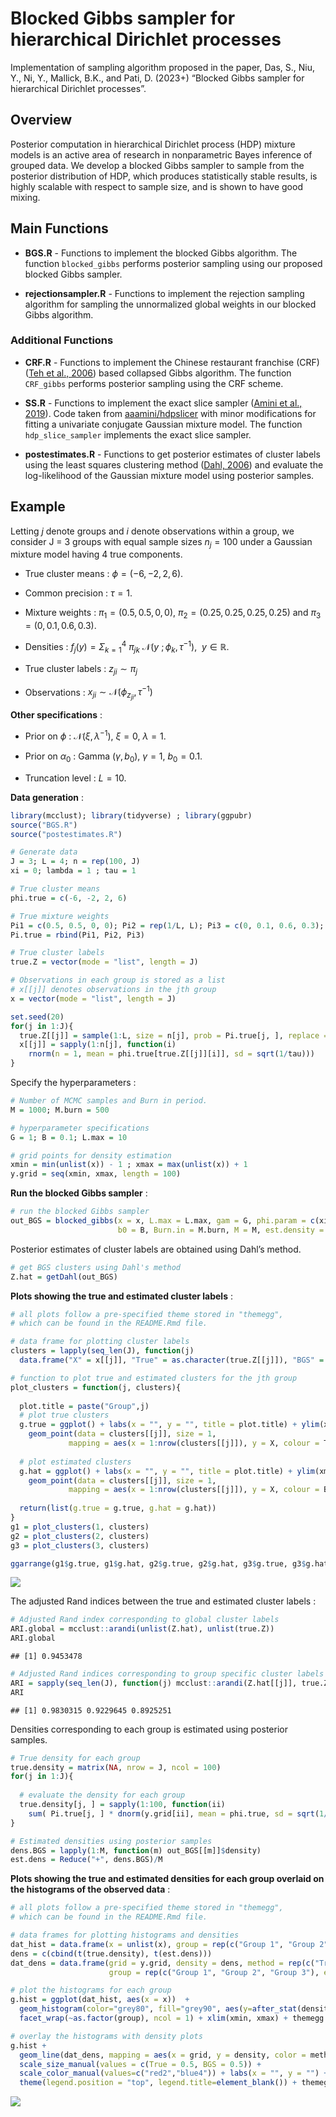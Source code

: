 Blocked Gibbs sampler for hierarchical Dirichlet processes
================

Implementation of sampling algorithm proposed in the paper, Das, S.,
Niu, Y., Ni, Y., Mallick, B.K., and Pati, D. (2023+) “Blocked Gibbs
sampler for hierarchical Dirichlet processes”.

## Overview

Posterior computation in hierarchical Dirichlet process (HDP) mixture
models is an active area of research in nonparametric Bayes inference of
grouped data. We develop a blocked Gibbs sampler to sample from the
posterior distribution of HDP, which produces statistically stable
results, is highly scalable with respect to sample size, and is shown to
have good mixing.

## Main Functions

- **BGS.R** - Functions to implement the blocked Gibbs algorithm. The
  function `blocked_gibbs` performs posterior sampling using our
  proposed blocked Gibbs sampler.

- **rejectionsampler.R** - Functions to implement the rejection sampling
  algorithm for sampling the unnormalized global weights in our blocked
  Gibbs algorithm.

### Additional Functions

- **CRF.R** - Functions to implement the Chinese restaurant franchise
  (CRF) ([Teh et al.,
  2006](https://people.eecs.berkeley.edu/~jordan/papers/hdp.pdf)) based
  collapsed Gibbs algorithm. The function `CRF_gibbs` performs posterior
  sampling using the CRF scheme.

- **SS.R** - Functions to implement the exact slice sampler ([Amini et
  al., 2019](https://arxiv.org/abs/1903.08829)). Code taken from
  [aaamini/hdpslicer](https://github.com/aaamini/hdpslicer/blob/master/hdp_inference.R)
  with minor modifications for fitting a univariate conjugate Gaussian
  mixture model. The function `hdp_slice_sampler` implements the exact
  slice sampler.

- **postestimates.R** - Functions to get posterior estimates of cluster
  labels using the least squares clustering method ([Dahl,
  2006](https://dahl.byu.edu/papers/dahl-2006.pdf)) and evaluate the
  log-likelihood of the Gaussian mixture model using posterior samples.

## Example

Letting $j$ denote groups and $i$ denote observations within a group, we
consider J = 3 groups with equal sample sizes $n_j = 100$ under a
Gaussian mixture model having 4 true components.

- True cluster means : $\phi = (−6, −2, 2, 6)$.

- Common precision : $\tau = 1$.

- Mixture weights : $\pi_1 = (0.5, 0.5, 0, 0)$,
  $\pi_2 = (0.25, 0.25, 0.25, 0.25)$ and $\pi_3 = (0, 0.1, 0.6, 0.3)$.

- Densities :
  $f_j(y) = \Sigma_{k=1}^4 \ \pi_{jk} \ \mathcal{N}(y \ ;\phi_k, \tau^{-1})$,
  $\ y \in \mathbb{R}$.

- True cluster labels : $z_{ji} \sim \pi_j$

- Observations : $x_{ji} \sim \mathcal{N}(\phi_{z_{ji}}, \tau^{-1})$

**Other specifications** :

- Prior on $\phi$ : $\mathcal{N}(\xi, \lambda^{-1})$, $\xi = 0$,
  $\lambda=1$.

- Prior on $\alpha_0$ : Gamma $(\gamma, b_0)$, $\gamma = 1$,
  $b_0 = 0.1$.

- Truncation level : $L=10$.

**Data generation** :

``` r
library(mcclust); library(tidyverse) ; library(ggpubr)
source("BGS.R")
source("postestimates.R")

# Generate data 
J = 3; L = 4; n = rep(100, J)
xi = 0; lambda = 1 ; tau = 1

# True cluster means
phi.true = c(-6, -2, 2, 6)

# True mixture weights
Pi1 = c(0.5, 0.5, 0, 0); Pi2 = rep(1/L, L); Pi3 = c(0, 0.1, 0.6, 0.3);
Pi.true = rbind(Pi1, Pi2, Pi3)

# True cluster labels
true.Z = vector(mode = "list", length = J)

# Observations in each group is stored as a list
# x[[j]] denotes observations in the jth group
x = vector(mode = "list", length = J)

set.seed(20)
for(j in 1:J){
  true.Z[[j]] = sample(1:L, size = n[j], prob = Pi.true[j, ], replace = TRUE)
  x[[j]] = sapply(1:n[j], function(i) 
    rnorm(n = 1, mean = phi.true[true.Z[[j]][i]], sd = sqrt(1/tau)))
}
```

Specify the hyperparameters :

``` r
# Number of MCMC samples and Burn in period.
M = 1000; M.burn = 500

# hyperparameter specifications
G = 1; B = 0.1; L.max = 10

# grid points for density estimation
xmin = min(unlist(x)) - 1 ; xmax = max(unlist(x)) + 1
y.grid = seq(xmin, xmax, length = 100)
```

**Run the blocked Gibbs sampler** :

``` r
# run the blocked Gibbs sampler
out_BGS = blocked_gibbs(x = x, L.max = L.max, gam = G, phi.param = c(xi, lambda, tau), 
                        b0 = B, Burn.in = M.burn, M = M, est.density = TRUE,y.grid = y.grid)
```

Posterior estimates of cluster labels are obtained using Dahl’s method.

``` r
# get BGS clusters using Dahl's method
Z.hat = getDahl(out_BGS)
```

**Plots showing the true and estimated cluster labels** :

``` r
# all plots follow a pre-specified theme stored in "themegg", 
# which can be found in the README.Rmd file.

# data frame for plotting cluster labels
clusters = lapply(seq_len(J), function(j) 
  data.frame("X" = x[[j]], "True" = as.character(true.Z[[j]]), "BGS" = as.character(Z.hat[[j]]) ))

# function to plot true and estimated clusters for the jth group
plot_clusters = function(j, clusters){
  
  plot.title = paste("Group",j)
  # plot true clusters
  g.true = ggplot() + labs(x = "", y = "", title = plot.title) + ylim(xmin, xmax) +
    geom_point(data = clusters[[j]], size = 1,
             mapping = aes(x = 1:nrow(clusters[[j]]), y = X, colour = True)) + themegg
  
  # plot estimated clusters
  g.hat = ggplot() + labs(x = "", y = "", title = plot.title) + ylim(xmin, xmax) +
    geom_point(data = clusters[[j]], size = 1,
             mapping = aes(x = 1:nrow(clusters[[j]]), y = X, colour = BGS)) + themegg
  
  return(list(g.true = g.true, g.hat = g.hat))
}
g1 = plot_clusters(1, clusters)
g2 = plot_clusters(2, clusters)
g3 = plot_clusters(3, clusters)

ggarrange(g1$g.true, g1$g.hat, g2$g.true, g2$g.hat, g3$g.true, g3$g.hat, ncol=2, nrow = 3)
```

![](README_files/figure-gfm/unnamed-chunk-6-1.png)<!-- -->

The adjusted Rand indices between the true and estimated cluster labels
:

``` r
# Adjusted Rand index corresponding to global cluster labels
ARI.global = mcclust::arandi(unlist(Z.hat), unlist(true.Z))
ARI.global
```

    ## [1] 0.9453478

``` r
# Adjusted Rand indices corresponding to group specific cluster labels
ARI = sapply(seq_len(J), function(j) mcclust::arandi(Z.hat[[j]], true.Z[[j]]))
ARI
```

    ## [1] 0.9830315 0.9229645 0.8925251

Densities corresponding to each group is estimated using posterior
samples.

``` r
# True density for each group
true.density = matrix(NA, nrow = J, ncol = 100)
for(j in 1:J){
  
  # evaluate the density for each group
  true.density[j, ] = sapply(1:100, function(ii) 
    sum( Pi.true[j, ] * dnorm(y.grid[ii], mean = phi.true, sd = sqrt(1/tau)) ))
}

# Estimated densities using posterior samples
dens.BGS = lapply(1:M, function(m) out_BGS[[m]]$density)
est.dens = Reduce("+", dens.BGS)/M
```

**Plots showing the true and estimated densities for each group overlaid
on the histograms of the observed data** :

``` r
# all plots follow a pre-specified theme stored in "themegg",
# which can be found in the README.Rmd file.

# data frames for plotting histograms and densities
dat_hist = data.frame(x = unlist(x), group = rep(c("Group 1", "Group 2", "Group 3"), each = n[1]))
dens = c(cbind(t(true.density), t(est.dens)))
dat_dens = data.frame(grid = y.grid, density = dens, method = rep(c("True", "BGS"), each = 3*100), 
                      group = rep(c("Group 1", "Group 2", "Group 3"), each = 100, times = 2))

# plot the histograms for each group
g.hist = ggplot(dat_hist, aes(x = x))  +
  geom_histogram(color="grey80", fill="grey90", aes(y=after_stat(density)), bins = 20)+
  facet_wrap(~as.factor(group), ncol = 1) + xlim(xmin, xmax) + themegg

# overlay the histograms with density plots
g.hist + 
  geom_line(dat_dens, mapping = aes(x = grid, y = density, color = method, size = method)) +
  scale_size_manual(values = c(True = 0.5, BGS = 0.5)) +
  scale_color_manual(values=c("red2","blue4")) + labs(x = "", y = "") + 
  theme(legend.position = "top", legend.title=element_blank()) + themegg
```

![](README_files/figure-gfm/unnamed-chunk-9-1.png)<!-- -->
